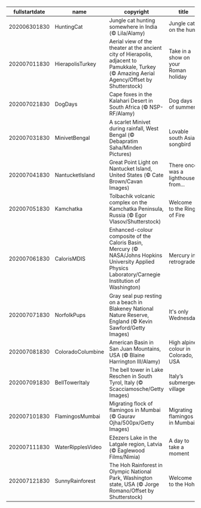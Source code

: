 |fullstartdate|name|copyright|title|image|
|--|--|--|--|--|
202006301830|HuntingCat|Jungle cat hunting somewhere in India (© Lila/Alamy)|Jungle cat on the hunt|![](/en-IN/2020/07/202006301830HuntingCat.jpg)|
202007011830|HierapolisTurkey|Aerial view of the theater at the ancient city of Hierapolis, adjacent to Pamukkale, Turkey (© Amazing Aerial Agency/Offset by Shutterstock)|Take in a show on your Roman holiday|![](/en-IN/2020/07/202007011830HierapolisTurkey.jpg)|
202007021830|DogDays|Cape foxes in the Kalahari Desert in South Africa (© NSP-RF/Alamy)|Dog days of summer|![](/en-IN/2020/07/202007021830DogDays.jpg)|
202007031830|MinivetBengal|A scarlet Minivet during rainfall, West Bengal (© Debapratim Saha/Minden Pictures)|Lovable south Asian songbird|![](/en-IN/2020/07/202007031830MinivetBengal.jpg)|
202007041830|NantucketIsland|Great Point Light on Nantucket Island, United States (© Cate Brown/Cavan Images)|There once was a lighthouse from...|![](/en-IN/2020/07/202007041830NantucketIsland.jpg)|
202007051830|Kamchatka|Tolbachik volcanic complex on the Kamchatka Peninsula, Russia (© Egor Vlasov/Shutterstock)|Welcome to the Ring of Fire|![](/en-IN/2020/07/202007051830Kamchatka.jpg)|
202007061830|CalorisMDIS|Enhanced-colour composite of the Caloris Basin, Mercury (© NASA/Johns Hopkins University Applied Physics Laboratory/Carnegie Institution of Washington)|Mercury in retrograde|![](/en-IN/2020/07/202007061830CalorisMDIS.jpg)|
202007071830|NorfolkPups|Gray seal pup resting on a beach in Blakeney National Nature Reserve, England (© Kevin Sawford/Getty Images)|It's only Wednesday|![](/en-IN/2020/07/202007071830NorfolkPups.jpg)|
202007081830|ColoradoColumbine|American Basin in San Juan Mountains, USA (© Blaine Harrington III/Alamy)|High alpine colour in Colorado, USA|![](/en-IN/2020/07/202007081830ColoradoColumbine.jpg)|
202007091830|BellTowerItaly|The bell tower in Lake Reschen in South Tyrol, Italy (© Scacciamosche/Getty Images)|Italy’s submerged village|![](/en-IN/2020/07/202007091830BellTowerItaly.jpg)|
202007101830|FlamingosMumbai|Migrating flock of flamingos in Mumbai (© Gaurav Ojha/500px/Getty Images)|Migrating flamingos in Mumbai|![](/en-IN/2020/07/202007101830FlamingosMumbai.jpg)|
202007111830|WaterRipplesVideo|Ežezers Lake in the Latgale region, Latvia (© Eaglewood Films/Nimia)|A day to take a moment|![](/en-IN/2020/07/202007111830WaterRipplesVideo.jpg)|
202007121830|SunnyRainforest|The Hoh Rainforest in Olympic National Park, Washington state, USA (© Jorge Romano/Offset by Shutterstock)|Welcome to the Hoh|![](/en-IN/2020/07/202007121830SunnyRainforest.jpg)|
